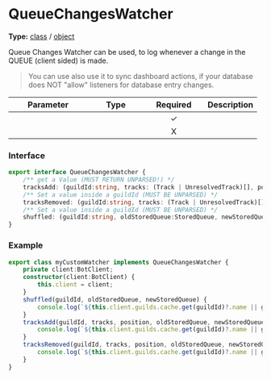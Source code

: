 # QueueChangesWatcher

**Type:** [class](https://developer.mozilla.org/en-US/docs/Web/JavaScript/Reference/Operators/class) / [object](https://developer.mozilla.org/en-US/docs/Web/JavaScript/Reference/Global\_Objects/Object)

Queue Changes Watcher can be used, to log whenever a change in the QUEUE (client sided) is made.

> You can use also use it to sync dashboard actions, if your database does NOT "allow" listeners for database entry changes.

<table><thead><tr><th width="141">Parameter</th><th width="96">Type</th><th width="102" align="center">Required</th><th>Description</th></tr></thead><tbody><tr><td></td><td></td><td align="center">✓</td><td></td></tr><tr><td></td><td></td><td align="center">X</td><td></td></tr></tbody></table>

### Interface

```typescript
export interface QueueChangesWatcher {
    /** get a Value (MUST RETURN UNPARSED!) */
    tracksAdd: (guildId:string, tracks: (Track | UnresolvedTrack)[], position: number, oldStoredQueue:StoredQueue, newStoredQueue: StoredQueue) => any;
    /** Set a value inside a guildId (MUST BE UNPARSED) */
    tracksRemoved: (guildId:string, tracks: (Track | UnresolvedTrack)[], position: number, oldStoredQueue:StoredQueue, newStoredQueue: StoredQueue) => any;
    /** Set a value inside a guildId (MUST BE UNPARSED) */
    shuffled: (guildId:string, oldStoredQueue:StoredQueue, newStoredQueue: StoredQueue) => any;
}
```

### Example

```typescript
export class myCustomWatcher implements QueueChangesWatcher {
    private client:BotClient;
    constructor(client:BotClient) {
        this.client = client;
    }
    shuffled(guildId, oldStoredQueue, newStoredQueue) {
        console.log(`${this.client.guilds.cache.get(guildId)?.name || guildId}: Queue got shuffled`)    
    }
    tracksAdd(guildId, tracks, position, oldStoredQueue, newStoredQueue) {
        console.log(`${this.client.guilds.cache.get(guildId)?.name || guildId}: ${tracks.length} Tracks got added into the Queue at position #${position}`);    
    }
    tracksRemoved(guildId, tracks, position, oldStoredQueue, newStoredQueue) {
        console.log(`${this.client.guilds.cache.get(guildId)?.name || guildId}: ${tracks.length} Tracks got removed from the Queue at position #${position}`);
    }
}
```

